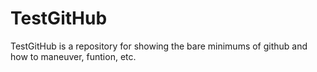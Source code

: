 # TestGitHub
TestGitHub is a repository for showing the bare minimums of github and how to maneuver, funtion, etc. 						
